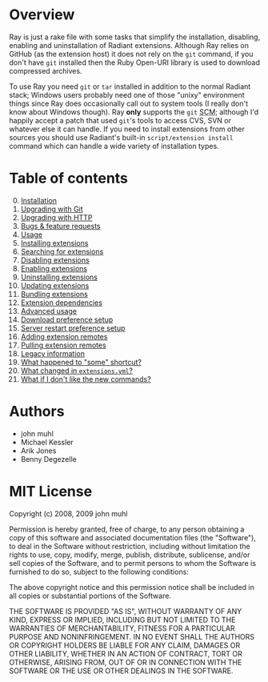 Overview
========

Ray is just a rake file with some tasks that simplify the installation, disabling, enabling and uninstallation of Radiant extensions. Although Ray relies on GitHub (as the extension host) it does not rely on the `git` command, if you don't have `git` installed then the Ruby Open-URI library is used to download compressed archives.

To use Ray you need `git` or `tar` installed in addition to the normal Radiant stack; Windows users probably need one of those "unixy" environment things since Ray does occasionally call out to system tools (I really don't know about Windows though). Ray **only** supports the `git` <abbr title="Source Code Management">SCM</abbr>; although I'd happily accept a patch that used `git`'s tools to access CVS, SVN or whatever else it can handle. If you need to install extensions from other sources you should use Radiant's built-in `script/extension install` command which can handle a wide variety of installation types.

Table of contents
=================

0. [Installation](http://johnmuhl.github.com/radiant-ray-extension/#installation)
  0. [Upgrading with Git](http://johnmuhl.github.com/radiant-ray-extension/#upgrading-with-git)
  0. [Upgrading with HTTP](http://johnmuhl.github.com/radiant-ray-extension/#upgrading-with-http)
0. [Bugs & feature requests](http://github.com/johnmuhl/radiant-ray-extension/issues)
0. [Usage](http://johnmuhl.github.com/radiant-ray-extension/#usage)
  0. [Installing extensions](http://johnmuhl.github.com/radiant-ray-extension/#ext-install)
  0. [Searching for extensions](http://johnmuhl.github.com/radiant-ray-extension/#ext-search)
  0. [Disabling extensions](http://johnmuhl.github.com/radiant-ray-extension/#ext-disable)
  0. [Enabling extensions](http://johnmuhl.github.com/radiant-ray-extension/#ext-enable)
  0. [Uninstalling extensions](http://johnmuhl.github.com/radiant-ray-extension/#ext-uninstall)
  0. [Updating extensions](http://johnmuhl.github.com/radiant-ray-extension/#ext-update)
  0. [Bundling extensions](http://johnmuhl.github.com/radiant-ray-extension/#ext-bundle)
0. [Extension dependencies](http://johnmuhl.github.com/radiant-ray-extension/#extension-dependencies)
0. [Advanced usage](http://johnmuhl.github.com/radiant-ray-extension/#advanced-usage)
  0. [Download preference setup](http://johnmuhl.github.com/radiant-ray-extension/#setup-download)
  0. [Server restart preference setup](http://johnmuhl.github.com/radiant-ray-extension/#setup-restart)
  0. [Adding extension remotes](http://johnmuhl.github.com/radiant-ray-extension/#ext-remote)
  0. [Pulling extension remotes](http://johnmuhl.github.com/radiant-ray-extension/#ext-pull)
0. [Legacy information](http://johnmuhl.github.com/radiant-ray-extension/#legacy-information)
  0. [What happened to "some" shortcut?](http://johnmuhl.github.com/radiant-ray-extension/#shortcuts-redux)
  0. [What changed in `extensions.yml`?](http://johnmuhl.github.com/radiant-ray-extension/#ext-bundle-diff)
  0. [What if I don't like the new commands?](http://johnmuhl.github.com/radiant-ray-extension/#shortcuts)


Authors
=======

* john muhl
* Michael Kessler
* Arik Jones
* Benny Degezelle

MIT License
============

Copyright (c) 2008, 2009 john muhl

Permission is hereby granted, free of charge, to any person obtaining a copy of this software and associated documentation files (the "Software"), to deal in the Software without restriction, including without limitation the rights to use, copy, modify, merge, publish, distribute, sublicense, and/or sell copies of the Software, and to permit persons to whom the Software is furnished to do so, subject to the following conditions:

The above copyright notice and this permission notice shall be included in all copies or substantial portions of the Software.

THE SOFTWARE IS PROVIDED "AS IS", WITHOUT WARRANTY OF ANY KIND, EXPRESS OR IMPLIED, INCLUDING BUT NOT LIMITED TO THE WARRANTIES OF MERCHANTABILITY, FITNESS FOR A PARTICULAR PURPOSE AND NONINFRINGEMENT. IN NO EVENT SHALL THE AUTHORS OR COPYRIGHT HOLDERS BE LIABLE FOR ANY CLAIM, DAMAGES OR OTHER LIABILITY, WHETHER IN AN ACTION OF CONTRACT, TORT OR OTHERWISE, ARISING FROM, OUT OF OR IN CONNECTION WITH THE SOFTWARE OR THE USE OR OTHER DEALINGS IN THE SOFTWARE.

